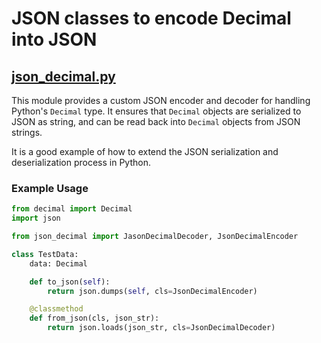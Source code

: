 # JSON  classes to encode Decimal into JSON

## [json_decimal.py](src/json_decimal.py)
This module provides a custom JSON encoder and decoder for handling Python's `Decimal` type. It ensures that `Decimal`
objects are serialized to JSON as string, and can be read back into `Decimal` objects from JSON strings.

It is a good example of how to extend the JSON serialization and deserialization process in Python.

### Example Usage
```python
from decimal import Decimal
import json

from json_decimal import JasonDecimalDecoder, JsonDecimalEncoder

class TestData:
    data: Decimal

    def to_json(self):
        return json.dumps(self, cls=JsonDecimalEncoder)

    @classmethod
    def from_json(cls, json_str):
        return json.loads(json_str, cls=JsonDecimalDecoder)
```
